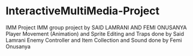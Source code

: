 # InteractiveMultiMedia-Project
 IMM Project
IMM group project by SAID LAMRANI AND FEMI ONUSANYA
Player Movement (Animation) and Sprite Editing and Traps  done by Said Lamrani
Enemy Controller and Item Collection and Sound done by Femi Onusanya
